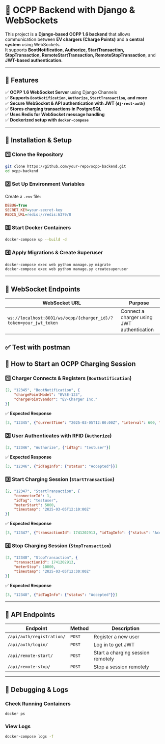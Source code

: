 # 🚀 OCPP Backend with Django & WebSockets

This project is a **Django-based OCPP 1.6 backend** that allows communication between **EV chargers (Charge Points)** and a **central system** using WebSockets.  
It supports **BootNotification, Authorize, StartTransaction, StopTransaction, RemoteStartTransaction, RemoteStopTransaction**, and **JWT-based authentication**.

---

## **📌 Features**
✅ **OCPP 1.6 WebSocket Server** using Django Channels  
✅ **Supports `BootNotification`, `Authorize`, `StartTransaction`, and more**  
✅ **Secure WebSocket & API authentication with JWT (`dj-rest-auth`)**  
✅ **Stores charging transactions in PostgreSQL**  
✅ **Uses Redis for WebSocket message handling**  
✅ **Dockerized setup with `docker-compose`**  

---

## **🔹 Installation & Setup**
### **1️⃣ Clone the Repository**
```bash
git clone https://github.com/your-repo/ocpp-backend.git
cd ocpp-backend
```

### **2️⃣ Set Up Environment Variables**
Create a `.env` file:
```ini
DEBUG=True
SECRET_KEY=your-secret-key
REDIS_URL=redis://redis:6379/0
```

### **3️⃣ Start Docker Containers**
```bash
docker-compose up --build -d
```

### **4️⃣ Apply Migrations & Create Superuser**
```bash
docker-compose exec web python manage.py migrate
docker-compose exec web python manage.py createsuperuser
```

---

## **🔹 WebSocket Endpoints**
| **WebSocket URL** | **Purpose** |
|------------------|-------------|
| `ws://localhost:8001/ws/ocpp/{charger_id}/?token=your_jwt_token` | Connect a charger using JWT authentication |

✅ **Test with postman**
---

## **🔹 How to Start an OCPP Charging Session**
### **1️⃣ Charger Connects & Registers (`BootNotification`)**
```json
[2, "12345", "BootNotification", {
    "chargePointModel": "EVSE-123",
    "chargePointVendor": "EV-Charger Inc."
}]
```

✅ **Expected Response**
```json
[3, "12345", {"currentTime": "2025-03-05T12:00:00Z", "interval": 600, "status": "Accepted"}]
```

### **2️⃣ User Authenticates with RFID (`Authorize`)**
```json
[2, "12346", "Authorize", {"idTag": "testuser"}]
```

✅ **Expected Response**
```json
[3, "12346", {"idTagInfo": {"status": "Accepted"}}]
```

### **3️⃣ Start Charging Session (`StartTransaction`)**
```json
[2, "12347", "StartTransaction", {
    "connectorId": 1,
    "idTag": "testuser",
    "meterStart": 5000,
    "timestamp": "2025-03-05T12:10:00Z"
}]
```

✅ **Expected Response**
```json
[3, "12347", {"transactionId": 1741202913, "idTagInfo": {"status": "Accepted"}}]
```

### **4️⃣ Stop Charging Session (`StopTransaction`)**
```json
[2, "12348", "StopTransaction", {
    "transactionId": 1741202913,
    "meterStop": 10000,
    "timestamp": "2025-03-05T12:30:00Z"
}]
```

✅ **Expected Response**
```json
[3, "12348", {"idTagInfo": {"status": "Accepted"}}]
```

---

## **🔹 API Endpoints**
| **Endpoint** | **Method** | **Description** |
|-------------|---------|-----------------|
| `/api/auth/registration/` | `POST` | Register a new user |
| `/api/auth/login/` | `POST` | Log in to get JWT |
| `/api/remote-start/` | `POST` | Start a charging session remotely |
| `/api/remote-stop/` | `POST` | Stop a session remotely |

---

## **🔹 Debugging & Logs**
### **Check Running Containers**
```bash
docker ps
```

### **View Logs**
```bash
docker-compose logs -f
```
